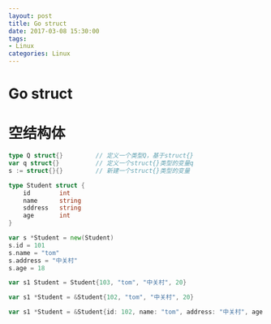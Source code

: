 ```yaml
---
layout: post
title: Go struct
date: 2017-03-08 15:30:00
tags:
- Linux
categories: Linux
---
```


# Go struct


# 空结构体
```go
type Q struct{}         // 定义一个类型Q，基于struct{}
var q struct{}          // 定义一个struct{}类型的变量q
s := struct{}{}         // 新建一个struct{}类型的变量
```

```go
type Student struct {
    id        int
    name      string
    sddress   string
    age       int
}
```



```go
var s *Student = new(Student)
s.id = 101
s.name = "tom"
s.address = "中关村"
s.age = 18
```

```go
var s1 Student = Student{103, "tom", "中关村", 20}
```

```go
var s1 *Student = &Student{102, "tom", "中关村", 20}
```

```go
var s1 *Student = &Student{id: 102, name: "tom", address: "中关村", age: 20}
```
